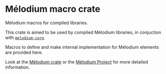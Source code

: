 
# Mélodium macro crate

Mélodium macros for compiled libraries.

This crate is aimed to be used by compiled Mélodium libraries,
in conjuction with [`melodium-core`](https://docs.rs/melodium-core/latest/melodium_core/).

Macros to define and make internal implementation for Mélodium elements
are provided here.

Look at the [Mélodium crate](https://docs.rs/melodium/latest/melodium/)
or the [Mélodium Project](https://melodium.tech/) for more detailed information.
